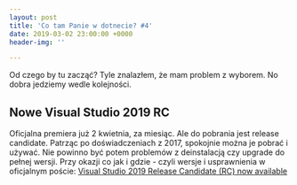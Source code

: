 ```yaml
---
layout: post
title: 'Co tam Panie w dotnecie? #4'
date: 2019-03-02 23:00:00 +0000
header-img: ''

---
```

Od czego by tu zacząć? Tyle znalazłem, że mam problem z wyborem. No dobra jedziemy wedle kolejności.

## Nowe Visual Studio 2019 RC

Oficjalna premiera już 2 kwietnia, za miesiąc. Ale do pobrania jest release candidate. Patrząc po doświadczeniach z 2017, spokojnie można je pobrać i używać. Nie powinno być potem problemów z deinstalacją czy upgrade do pełnej wersji. Przy okazji co jak i gdzie - czyli wersje i usprawnienia w oficjalnym poście: [Visual Studio 2019 Release Candidate (RC) now available](https://devblogs.microsoft.com/visualstudio/visual-studio-2019-release-candidate-rc-now-available/)